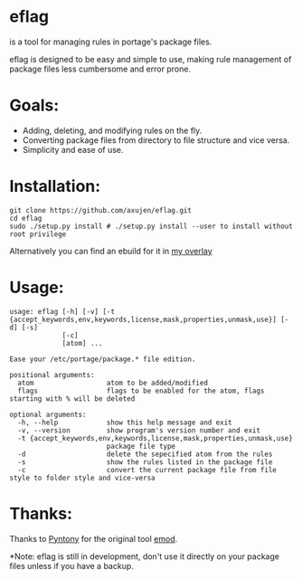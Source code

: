 eflag
=====
is a tool for managing rules in portage's package files.

eflag is designed to be easy and simple to use, making rule management of
package files less cumbersome and error prone.


Goals:
======
* Adding, deleting, and modifying rules on the fly.
* Converting package files from directory to file structure and vice versa.
* Simplicity and ease of use.

Installation:
=============
	git clone https://github.com/axujen/eflag.git
	cd eflag
	sudo ./setup.py install # ./setup.py install --user to install without root privilege

Alternatively you can find an ebuild for it in [my overlay](https://github.com/axujen/overlay/tree/master/app-portage/eflag)

Usage:
======
	usage: eflag [-h] [-v] [-t {accept_keywords,env,keywords,license,mask,properties,unmask,use}] [-d] [-s]
	             [-c]
	             [atom] ...
	
	Ease your /etc/portage/package.* file edition.
	
	positional arguments:
	  atom                  atom to be added/modified
	  flags                 flags to be enabled for the atom, flags starting with % will be deleted
	
	optional arguments:
	  -h, --help            show this help message and exit
	  -v, --version         show program's version number and exit
	  -t {accept_keywords,env,keywords,license,mask,properties,unmask,use}
	                        package file type
	  -d                    delete the sepecified atom from the rules
	  -s                    show the rules listed in the package file
	  -c                    convert the current package file from file style to folder style and vice-versa

Thanks:
=======
Thanks to [Pyntony](http://github.com/Pyntony) for the original tool
[emod](http://github.com/Pyntony/emod).

*Note: eflag is still in development, don't use it directly on your package files
unless if you have a backup.
